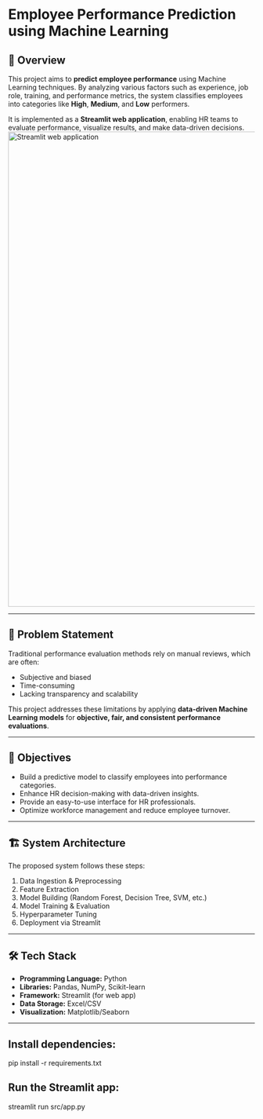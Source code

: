 # Employee Performance Prediction using Machine Learning

## 📌 Overview
This project aims to **predict employee performance** using Machine Learning techniques. By analyzing various factors such as experience, job role, training, and performance metrics, the system classifies employees into categories like **High**, **Medium**, and **Low** performers.  

It is implemented as a **Streamlit web application**, enabling HR teams to evaluate performance, visualize results, and make data-driven decisions.
<img width="1919" height="968" alt="Streamlit web application" src="https://github.com/user-attachments/assets/1743ce68-a94a-43e5-bbe5-5e4cca92fc63" />

---

## 🚀 Problem Statement
Traditional performance evaluation methods rely on manual reviews, which are often:
- Subjective and biased  
- Time-consuming  
- Lacking transparency and scalability  

This project addresses these limitations by applying **data-driven Machine Learning models** for **objective, fair, and consistent performance evaluations**.

---

## 🎯 Objectives
- Build a predictive model to classify employees into performance categories.  
- Enhance HR decision-making with data-driven insights.  
- Provide an easy-to-use interface for HR professionals.  
- Optimize workforce management and reduce employee turnover.  

---

## 🏗️ System Architecture
The proposed system follows these steps:  
1. Data Ingestion & Preprocessing  
2. Feature Extraction  
3. Model Building (Random Forest, Decision Tree, SVM, etc.)  
4. Model Training & Evaluation  
5. Hyperparameter Tuning  
6. Deployment via Streamlit  


---

## 🛠️ Tech Stack
- **Programming Language:** Python  
- **Libraries:** Pandas, NumPy, Scikit-learn  
- **Framework:** Streamlit (for web app)  
- **Data Storage:** Excel/CSV  
- **Visualization:** Matplotlib/Seaborn  
---
## Install dependencies:
pip install -r requirements.txt

## Run the Streamlit app:
streamlit run src/app.py

